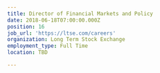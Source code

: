 ```yaml
---
title: Director of Financial Markets and Policy
date: 2018-06-18T07:00:00.000Z
position: 16
job_url: 'https://ltse.com/careers'
organization: Long Term Stock Exchange
employment_type: Full Time
location: TBD

---
```

